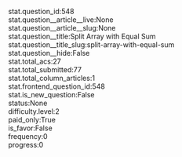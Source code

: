 stat.question_id:548  
stat.question__article__live:None  
stat.question__article__slug:None  
stat.question__title:Split Array with Equal Sum  
stat.question__title_slug:split-array-with-equal-sum  
stat.question__hide:False  
stat.total_acs:27  
stat.total_submitted:77  
stat.total_column_articles:1  
stat.frontend_question_id:548  
stat.is_new_question:False  
status:None  
difficulty.level:2  
paid_only:True  
is_favor:False  
frequency:0  
progress:0  
